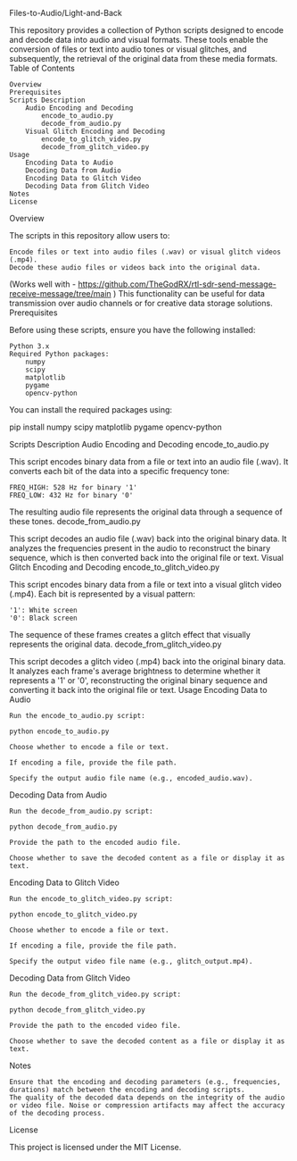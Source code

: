 Files-to-Audio/Light-and-Back

This repository provides a collection of Python scripts designed to encode and decode data into audio and visual formats. These tools enable the conversion of files or text into audio tones or visual glitches, and subsequently, the retrieval of the original data from these media formats.
Table of Contents

    Overview
    Prerequisites
    Scripts Description
        Audio Encoding and Decoding
            encode_to_audio.py
            decode_from_audio.py
        Visual Glitch Encoding and Decoding
            encode_to_glitch_video.py
            decode_from_glitch_video.py
    Usage
        Encoding Data to Audio
        Decoding Data from Audio
        Encoding Data to Glitch Video
        Decoding Data from Glitch Video
    Notes
    License

Overview

The scripts in this repository allow users to:

    Encode files or text into audio files (.wav) or visual glitch videos (.mp4).
    Decode these audio files or videos back into the original data.
(Works well with - https://github.com/TheGodRX/rtl-sdr-send-message-receive-message/tree/main )
This functionality can be useful for data transmission over audio channels or for creative data storage solutions.
Prerequisites

Before using these scripts, ensure you have the following installed:

    Python 3.x
    Required Python packages:
        numpy
        scipy
        matplotlib
        pygame
        opencv-python

You can install the required packages using:

pip install numpy scipy matplotlib pygame opencv-python

Scripts Description
Audio Encoding and Decoding
encode_to_audio.py

This script encodes binary data from a file or text into an audio file (.wav). It converts each bit of the data into a specific frequency tone:

    FREQ_HIGH: 528 Hz for binary '1'
    FREQ_LOW: 432 Hz for binary '0'

The resulting audio file represents the original data through a sequence of these tones.
decode_from_audio.py

This script decodes an audio file (.wav) back into the original binary data. It analyzes the frequencies present in the audio to reconstruct the binary sequence, which is then converted back into the original file or text.
Visual Glitch Encoding and Decoding
encode_to_glitch_video.py

This script encodes binary data from a file or text into a visual glitch video (.mp4). Each bit is represented by a visual pattern:

    '1': White screen
    '0': Black screen

The sequence of these frames creates a glitch effect that visually represents the original data.
decode_from_glitch_video.py

This script decodes a glitch video (.mp4) back into the original binary data. It analyzes each frame's average brightness to determine whether it represents a '1' or '0', reconstructing the original binary sequence and converting it back into the original file or text.
Usage
Encoding Data to Audio

    Run the encode_to_audio.py script:

    python encode_to_audio.py

    Choose whether to encode a file or text.

    If encoding a file, provide the file path.

    Specify the output audio file name (e.g., encoded_audio.wav).

Decoding Data from Audio

    Run the decode_from_audio.py script:

    python decode_from_audio.py

    Provide the path to the encoded audio file.

    Choose whether to save the decoded content as a file or display it as text.

Encoding Data to Glitch Video

    Run the encode_to_glitch_video.py script:

    python encode_to_glitch_video.py

    Choose whether to encode a file or text.

    If encoding a file, provide the file path.

    Specify the output video file name (e.g., glitch_output.mp4).

Decoding Data from Glitch Video

    Run the decode_from_glitch_video.py script:

    python decode_from_glitch_video.py

    Provide the path to the encoded video file.

    Choose whether to save the decoded content as a file or display it as text.

Notes

    Ensure that the encoding and decoding parameters (e.g., frequencies, durations) match between the encoding and decoding scripts.
    The quality of the decoded data depends on the integrity of the audio or video file. Noise or compression artifacts may affect the accuracy of the decoding process.

License

This project is licensed under the MIT License.
